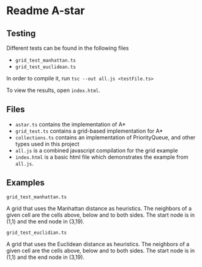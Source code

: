 Readme A-star
==============



Testing
--------
Different tests can be found in the following files
- `grid_test_manhattan.ts`
- `grid_test_euclidean.ts`

In order to compile it, run
`tsc --out all.js <testFile.ts>`

To view the results, open `index.html`.




Files
------

- `astar.ts` contains the implementation of A*
- `grid_test.ts` contains a grid-based implementation for A*
- `collections.ts` contains an implementation of PriorityQueue, and other types used in this project
- `all.js` is a combined javascript compilation for the grid example
- `index.html` is a basic html file which demonstrates the example from `all.js`.




Examples
---------
`grid_test_manhattan.ts`

A grid that uses the Manhattan distance as heuristics. The neighbors of a given cell are the cells above, below and to both sides. The start node is in (1,1) and the end node in (3,19).


`grid_test_euclidian.ts`

A grid that uses the Euclidean distance as heuristics. The neighbors of a given cell are the cells above, below and to both sides. The start node is in (1,1) and the end node in (3,19).
